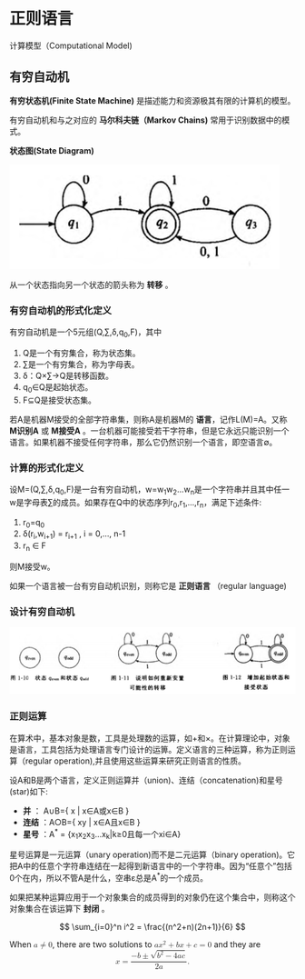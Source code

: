 #  正则语言

计算模型（Computational Model)

## 有穷自动机

**有穷状态机(Finite State Machine)** 是描述能力和资源极其有限的计算机的模型。

有穷自动机和与之对应的 **马尔科夫链（Markov Chains)** 常用于识别数据中的模式。

**状态图(State Diagram)**

![](assets/2-正则语言-f11e7.png)

从一个状态指向另一个状态的箭头称为 **转移** 。

### 有穷自动机的形式化定义

有穷自动机是一个5元组(Q,∑,δ,q<sub>0</sub>,F)，其中

1. Q是一个有穷集合，称为状态集。
2. ∑是一个有穷集合，称为字母表。
3. δ：Q×∑→Q是转移函数。
4. q<sub>0</sub>∈Q是起始状态。
5. F⊆Q是接受状态集。

若A是机器M接受的全部字符串集，则称A是机器M的 **语言**，记作L(M)=A。又称 **M识别A** 或 **M接受A** 。一台机器可能接受若干字符串，但是它永远只能识别一个语言。如果机器不接受任何字符串，那么它仍然识别一个语言，即空语言∅。

### 计算的形式化定义

设M=(Q,∑,δ,q<sub>0</sub>,F)是一台有穷自动机，w=w<sub>1</sub>w<sub>2</sub>...w<sub>n</sub>是一个字符串并且其中任一w是字母表∑的成员。如果存在Q中的状态序列r<sub>0</sub>,r<sub>1</sub>,...,r<sub>n</sub>，满足下述条件:

1. r<sub>0</sub>=q<sub>0</sub>
2. δ(r<sub>i</sub>,w<sub>i+1</sub>) = r<sub>i+1</sub> , i = 0,..., n-1
3. r<sub>n</sub> ∈ F

则M接受w。

如果一个语言被一台有穷自动机识别，则称它是 **正则语言** （regular language)

### 设计有穷自动机

![](assets/2-正则语言-bff02.png)

### 正则运算

在算术中，基本对象是数，工具是处理数的运算，如+和×。在计算理论中，对象是语言，工具包括为处理语言专门设计的运箅。定义语言的三种运算，称为正则运算（regular operation),并且使用这些运算来研究正则语言的性质。

设A和B是两个语言，定义正则运算并（union)、连结（concatenation)和星号(star)如下:
- **并** ： A∪B={ x | x∈A或x∈B }
- **连结** ：A○B={ xy | x∈A且x∈B }
- **星号** ：A<sup>\*</sup> = {x<sub>1</sub>x<sub>2</sub>x<sub>3</sub>...x<sub>k</sub>|k≥0且每一个xi∈A}

星号运算是一元运算（unary operation)而不是二元运算（binary operation)。它把A中的任意个字符串连结在一起得到新语言中的一个字符串。因为“任意个”包括0个在内，所以不管A是什么，空串ε总是A<sup>\*</sup>的一个成员。

如果把某种运算应用于一个对象集合的成员得到的对象仍在这个集合中，则称这个对象集合在该运算下 **封闭** 。

$$
\sum_{i=0}^n i^2 = \frac{(n^2+n)(2n+1)}{6}
$$

<script type="text/javascript" async
  src="https://cdn.mathjax.org/mathjax/latest/MathJax.js?config=MML_CHTML">
</script>


<p>
When
<math xmlns="http://www.w3.org/1998/Math/MathML">
  <mi>a</mi><mo>&#x2260;</mo><mn>0</mn>
</math>,
there are two solutions to
<math xmlns="http://www.w3.org/1998/Math/MathML">
  <mi>a</mi><msup><mi>x</mi><mn>2</mn></msup>
  <mo>+</mo> <mi>b</mi><mi>x</mi>
  <mo>+</mo> <mi>c</mi> <mo>=</mo> <mn>0</mn>
</math>
and they are
<math xmlns="http://www.w3.org/1998/Math/MathML" display="block">
  <mi>x</mi> <mo>=</mo>
  <mrow>
    <mfrac>
      <mrow>
        <mo>&#x2212;</mo>
        <mi>b</mi>
        <mo>&#x00B1;</mo>
        <msqrt>
          <msup><mi>b</mi><mn>2</mn></msup>
          <mo>&#x2212;</mo>
          <mn>4</mn><mi>a</mi><mi>c</mi>
        </msqrt>
      </mrow>
      <mrow> <mn>2</mn><mi>a</mi> </mrow>
    </mfrac>
  </mrow>
  <mtext>.</mtext>
</math>
</p>
